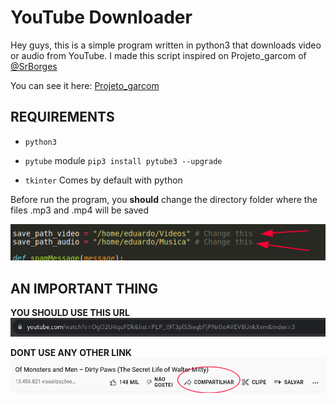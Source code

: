 # YouTube Downloader

Hey guys, this is a simple program written in python3 that downloads video or audio from YouTube. I made this script inspired on Projeto_garcom of [@SrBorges](https://github.com/SrBorges)

You can see it here: [Projeto_garcom](https://github.com/SrBorges/Projeto_garcom)


## REQUIREMENTS

* `python3`

* `pytube` module
	`pip3 install pytube3 --upgrade`

* `tkinter`
	Comes by default with python


Before run the program, you **should** change the directory folder where the files .mp3 and .mp4 will be saved

![change this](photos/change.png)


## AN IMPORTANT THING


**YOU SHOULD USE THIS URL**
![correct url](photos/url-youtube.png "Correct URL")

**DONT USE ANY OTHER LINK**
![wrong url](photos/wrong-url-youtube.png "Wrong URL")